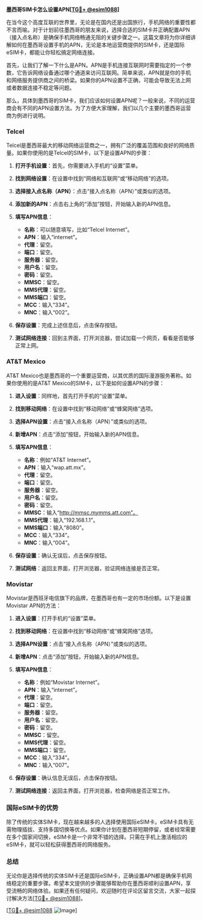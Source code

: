 **墨西哥SIM卡怎么设置APN[[TG💪+ @esim1088](https://t.me/s/esim1088)]**

在当今这个高度互联的世界里，无论是在国内还是出国旅行，手机网络的重要性都不言而喻。对于计划前往墨西哥的朋友来说，选择合适的SIM卡并正确配置APN（接入点名称）是确保手机网络畅通无阻的关键步骤之一。这篇文章将为你详细讲解如何在墨西哥设置手机的APN，无论是本地运营商提供的SIM卡，还是国际eSIM卡，都能让你轻松搞定网络连接。

首先，让我们了解一下什么是APN。APN是手机连接互联网时需要指定的一个参数，它告诉网络设备通过哪个通道来访问互联网。简单来说，APN就是你的手机和网络服务提供商之间的桥梁。如果你的APN设置不正确，可能会导致无法上网或者数据连接不稳定等问题。

那么，具体到墨西哥的SIM卡，我们应该如何设置APN呢？一般来说，不同的运营商会有不同的APN设置方法。为了方便大家理解，我们以几个主要的墨西哥运营商为例进行说明。

### Telcel

Telcel是墨西哥最大的移动网络运营商之一，拥有广泛的覆盖范围和良好的网络质量。如果你使用的是Telcel的SIM卡，以下是设置APN的步骤：

1. **打开手机设置**：首先，你需要进入手机的“设置”菜单。
   
2. **找到网络设置**：在设置中找到“网络和互联网”或“移动网络”的选项。

3. **选择接入点名称（APN）**：点击“接入点名称（APN）”或类似的选项。

4. **添加新的APN**：点击右上角的“添加”按钮，开始输入新的APN信息。

5. **填写APN信息**：
   - **名称**：可以随意填写，比如“Telcel Internet”。
   - **APN**：输入“internet”。
   - **代理**：留空。
   - **端口**：留空。
   - **服务器**：留空。
   - **用户名**：留空。
   - **密码**：留空。
   - **MMSC**：留空。
   - **MMS代理**：留空。
   - **MMS端口**：留空。
   - **MCC**：输入“334”。
   - **MNC**：输入“002”。

6. **保存设置**：完成上述信息后，点击保存按钮。

7. **测试网络连接**：回到主界面，打开浏览器，尝试加载一个网页，看看是否能够正常上网。

### AT&T Mexico

AT&T Mexico也是墨西哥的一个重要运营商，以其优质的国际漫游服务著称。如果你使用的是AT&T Mexico的SIM卡，以下是如何设置APN的步骤：

1. **进入设置**：同样地，首先打开手机的“设置”菜单。

2. **找到移动网络**：在设置中找到“移动网络”或“蜂窝网络”选项。

3. **选择APN设置**：点击“接入点名称（APN）”或类似的选项。

4. **新增APN**：点击“添加”按钮，开始输入新的APN信息。

5. **填写APN信息**：
   - **名称**：例如“AT&T Internet”。
   - **APN**：输入“wap.att.mx”。
   - **代理**：留空。
   - **端口**：留空。
   - **服务器**：留空。
   - **用户名**：留空。
   - **密码**：留空。
   - **MMSC**：输入“http://mmsc.mymms.att.com”。
   - **MMS代理**：输入“192.168.1.1”。
   - **MMS端口**：输入“8080”。
   - **MCC**：输入“334”。
   - **MNC**：输入“004”。

6. **保存设置**：确认无误后，点击保存按钮。

7. **测试网络**：返回主界面，打开浏览器，验证网络连接是否正常。

### Movistar

Movistar是西班牙电信旗下的品牌，在墨西哥也有一定的市场份额。以下是设置Movistar APN的方法：

1. **进入设置**：打开手机的“设置”菜单。

2. **找到移动网络**：在设置中找到“移动网络”或“蜂窝网络”选项。

3. **选择APN设置**：点击“接入点名称（APN）”或类似的选项。

4. **新增APN**：点击“添加”按钮，开始输入新的APN信息。

5. **填写APN信息**：
   - **名称**：例如“Movistar Internet”。
   - **APN**：输入“internet”。
   - **代理**：留空。
   - **端口**：留空。
   - **服务器**：留空。
   - **用户名**：留空。
   - **密码**：留空。
   - **MMSC**：留空。
   - **MMS代理**：留空。
   - **MMS端口**：留空。
   - **MCC**：输入“334”。
   - **MNC**：输入“007”。

6. **保存设置**：确认信息无误后，点击保存按钮。

7. **测试网络连接**：返回主界面，打开浏览器，检查网络是否正常工作。

### 国际eSIM卡的优势

除了传统的实体SIM卡，现在越来越多的人选择使用国际eSIM卡。eSIM卡具有无需物理插拔、支持多国切换等优点。如果你计划在墨西哥短期停留，或者经常需要在多个国家间切换，eSIM卡是一个非常不错的选择。只需在手机上激活相应的eSIM卡，就可以轻松获得墨西哥的网络服务。

### 总结

无论你是选择传统的实体SIM卡还是国际eSIM卡，正确设置APN都是确保手机网络稳定的重要步骤。希望本文提供的步骤能够帮助你在墨西哥顺利设置APN，享受流畅的网络体验。如果还有任何疑问，欢迎随时在评论区留言交流，大家一起探讨解决方法[[TG💪+ @esim1088](https://t.me/s/esim1088)]。

[[TG💪+ @esim1088](https://t.me/s/esim1088) ![Image](https://i.postimg.cc/4NQfJmqS/Snipaste-2025-05-13-00-14-12.png)]